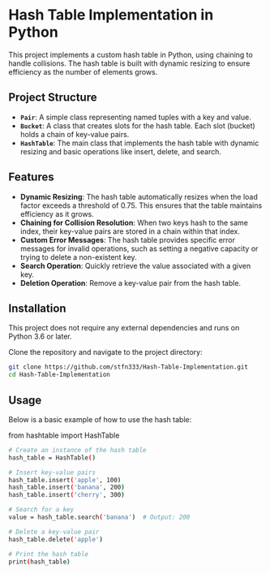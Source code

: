 # Hash Table Implementation in Python

This project implements a custom hash table in Python, using chaining to handle collisions. The hash table is built with dynamic resizing to ensure efficiency as the number of elements grows.

## Project Structure

- **`Pair`**: A simple class representing named tuples with a key and value.
- **`Bucket`**: A class that creates slots for the hash table. Each slot (bucket) holds a chain of key-value pairs.
- **`HashTable`**: The main class that implements the hash table with dynamic resizing and basic operations like insert, delete, and search.

## Features

- **Dynamic Resizing**: The hash table automatically resizes when the load factor exceeds a threshold of 0.75. This ensures that the table maintains efficiency as it grows.
- **Chaining for Collision Resolution**: When two keys hash to the same index, their key-value pairs are stored in a chain within that index.
- **Custom Error Messages**: The hash table provides specific error messages for invalid operations, such as setting a negative capacity or trying to delete a non-existent key.
- **Search Operation**: Quickly retrieve the value associated with a given key.
- **Deletion Operation**: Remove a key-value pair from the hash table.

## Installation

This project does not require any external dependencies and runs on Python 3.6 or later.

Clone the repository and navigate to the project directory:

```bash
git clone https://github.com/stfn333/Hash-Table-Implementation.git
cd Hash-Table-Implementation
```

## Usage

Below is a basic example of how to use the hash table:

from hashtable import HashTable

```bash
# Create an instance of the hash table
hash_table = HashTable()

# Insert key-value pairs
hash_table.insert('apple', 100)
hash_table.insert('banana', 200)
hash_table.insert('cherry', 300)

# Search for a key
value = hash_table.search('banana')  # Output: 200

# Delete a key-value pair
hash_table.delete('apple')

# Print the hash table
print(hash_table)
```

